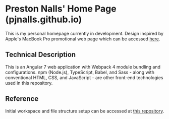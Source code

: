 # Preston Nalls' Home Page (pjnalls.github.io)

This is my personal homepage currently in development. Design inspired by Apple's MacBook Pro promotional web page which can be accessed [here](https://www.apple.com/macbook-pro/).

## Technical Description

This is an Angular 7 web application with Webpack 4 module bundling and configurations. npm (Node.js), TypeScript, Babel, and Sass - along with conventional HTML, CSS, and JavaScript - are other front-end technologies used in this repository.

## Reference

Initial workspace and file structure setup can be accessed at [this repository](https://github.com/samteb/Angular-7-Webpack-4).
